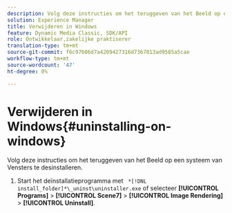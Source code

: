 ```yaml
---
description: Volg deze instructies om het teruggeven van het Beeld op een systeem van Vensters te desinstalleren.
solution: Experience Manager
title: Verwijderen in Windows
feature: Dynamic Media Classic, SDK/API
role: Ontwikkelaar,zakelijke praktiserer
translation-type: tm+mt
source-git-commit: f6c97606d7a4209427316d7367013ad9585a5cae
workflow-type: tm+mt
source-wordcount: '47'
ht-degree: 0%

---
```



# Verwijderen in Windows{#uninstalling-on-windows}

Volg deze instructies om het teruggeven van het Beeld op een systeem van Vensters te desinstalleren.

1. Start het deïnstallatieprogramma met ` *[!DNL install_folder]*\_uninst\uninstaller.exe` of selecteer **[!UICONTROL Programs]** > **[!UICONTROL Scene7]** > **[!UICONTROL Image Rendering]** > **[!UICONTROL Uninstall]**.
